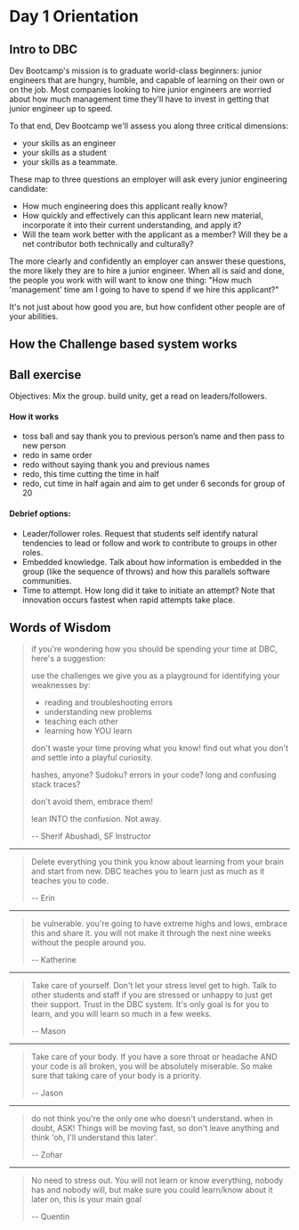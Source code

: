 # Day 1 Orientation

## Intro to DBC
Dev Bootcamp's mission is to graduate world-class beginners: junior engineers that are hungry, humble, and capable of learning on their own or on the job. Most companies looking to hire junior engineers are worried about how much management time they'll have to invest in getting that junior engineer up to speed.

To that end, Dev Bootcamp we'll assess you along three critical dimensions:
- your skills as an engineer
- your skills as a student
- your skills as a teammate.

These map to three questions an employer will ask every junior engineering candidate:
- How much engineering does this applicant really know?
- How quickly and effectively can this applicant learn new material, incorporate it into their current understanding, and apply it?
- Will the team work better with the applicant as a member? Will they be a net contributor both technically and culturally?

The more clearly and confidently an employer can answer these questions, the more likely they are to hire a junior engineer. When all is said and done, the people you work with will want to know one thing: "How much 'management' time am I going to have to spend if we hire this applicant?"

It's not just about how good you are, but how confident other people are of your abilities.

## How the Challenge based system works

## Ball exercise
Objectives: Mix the group. build unity, get a read on leaders/followers.

#### How it works
- toss ball and say thank you to previous person’s name and then pass to new person
- redo in same order
- redo without saying thank you and previous names
- redo, this time cutting the time in half
- redo, cut time in half again and aim to get under 6 seconds for group of 20

#### Debrief options: 
- Leader/follower roles. Request that students self identify natural tendencies to lead or follow and work to contribute to groups in other roles. 
- Embedded knowledge. Talk about how information is embedded in the group (like the sequence of throws) and how this parallels software communities. 
- Time to attempt. How long did it take to initiate an attempt? Note that innovation occurs fastest when rapid attempts take place. 

## Words of Wisdom

> if you're wondering how you should be spending your time at DBC, here's a suggestion:
>
> use the challenges we give you as a playground for identifying your weaknesses by:
>
> - reading and troubleshooting errors
> - understanding new problems
> - teaching each other
> - learning how YOU learn
>
> don't waste your time proving what you know! find out what you don't and settle into a playful curiosity.
>
> hashes, anyone? Sudoku? errors in your code? long and confusing stack traces? 
>
> don't avoid them, embrace them!
>
> lean INTO the confusion. Not away.
>
> -- Sherif Abushadi, SF Instructor

---

> Delete everything you think you know about learning from your brain and start from new. DBC teaches you to learn just as much as it teaches you to code.
>
> -- Erin

---

> be vulnerable. you're going to have extreme highs and lows, embrace this and share it. you will not make it through the next nine weeks without the people around you.
>
> -- Katherine

---

> Take care of yourself. Don't let your stress level get to high. Talk to other students and staff if you are stressed or unhappy to just get their support. Trust in the DBC system. It's only goal is for you to learn, and you will learn so much in a few weeks.
>
> -- Mason

---

> Take care of your body. If you have a sore throat or headache AND your code is all broken, you will be absolutely miserable. So make sure that taking care of your body is a priority.
>
> -- Jason

---

> do not think you're the only one who doesn't understand. when in doubt, ASK!  Things will be moving fast, so don't leave anything and think 'oh, I'll understand this later'.
>
> -- Zohar

---

> No need to stress out. You will not learn or know everything, nobody has and nobody will, but make sure you could learn/know about it later on, this is your main goal
>
> -- Quentin
